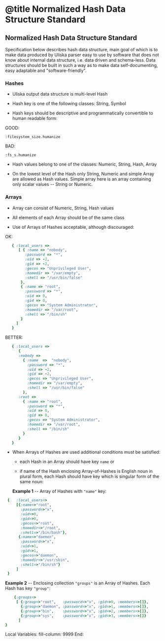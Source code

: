 # @title Normalized Hash Data Structure Standard

Normalized Hash Data Structure Standard
---------------------------------------

Specification below describes hash data structure, main goal of which is to make data produced by Uliska parser easy to use by software that does not know about internal data structure, i.e. data driven and schema-less. Data structures should be built in such a way as to make data self-documenting, easy adaptable and "software-friendly".

### Hashes

* Uliska output data structure is multi-level Hash

* Hash key is one of the following classes: String, Symbol

* Hash keys should be descriptive and programmatically convertible to human readable form:

GOOD: 

````
:filesystem_size.humanize
````

BAD:

````
:fs_s.humanize
````

* Hash values belong to one of the classes: Numeric, String, Hash, Array

* On the lowest level of the Hash only String, Numeric and simple Array are allowed as Hash values. Simple array here is an array containing only scalar values -- String or Numeric.


### Arrays

* Array can consist of Numeric, String, Hash values

* All elements of each Array should be of the same class

* Use of Arrays of Hashes acceptable, although discouraged:

OK:

````ruby
   { :local_users => 
      [ { :name => "nobody",
         :password => "*",
         :uid => -2,
         :gid => -2,
         :gecos => "Unprivileged User",
         :homedir => "/var/empty",
         :shell => "/usr/bin/false"
       },
       { :name => "root",
         :password => "*",
         :uid => 0,
         :gid => 0,
         :gecos => "System Administrator",
         :homedir => "/var/root",
         :shell => "/bin/sh"
       }
     ]
   }
````
    
BETTER:

````ruby
   { :local_users => 
      {
      :nobody => 
        { :name  =>  "nobody",
          :password => "*",
          :uid => -2,
          :gid => -2,
          :gecos => "Unprivileged User",
          :homedir => "/var/empty",
          :shell => "/usr/bin/false"
        },
      :root => 
        { :name => "root",
          :password => "*",
          :uid => 0,
          :gid => 0,
          :gecos => "System Administrator",
          :homedir => "/var/root",
          :shell => "/bin/sh"
        }
      }
   }
````

* When Arrays of Hashes are used additional conditions must be satisfied:

  - each Hash in an Array should have key `name` or

  - if name of the Hash enclosing Array-of-Hashes is English noun in plural form, each Hash should have key which is singular form of the same noun:

  **Example 1** -- Array of Hashes with `"name"` key:

````ruby
 {   :local_users=>
     [{:name=>"root",
       :password=>"x",
       :uid=>0,
       :gid=>0,
       :gecos=>"root",
       :homedir=>"/root",
       :shell=>"/bin/bash"},
      {:name=>"daemon",
       :password=>"x",
       :uid=>1,
       :gid=>1,
       :gecos=>"daemon",
       :homedir=>"/usr/sbin",
       :shell=>"/bin/sh"}
     ]
 }
````

  **Example 2** -- Enclosing collection `"groups"` is an Array of Hashes. Each Hash has key `"group"`:

````ruby
    {:groups=>
     [ {:group=>"root",   :password=>"x", :gid=>0, :members=>[]},
       {:group=>"daemon", :password=>"x", :gid=>1, :members=>[]},
       {:group=>"bin",    :password=>"x", :gid=>2, :members=>[]},
       {:group=>"sys",    :password=>"x", :gid=>3, :members=>[]}
      ]
}
````

Local Variables:
fill-column: 9999
End:
